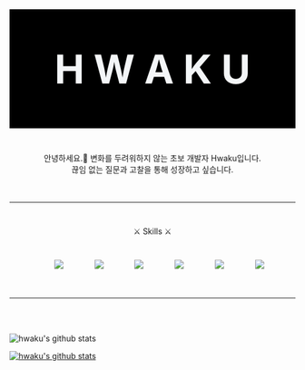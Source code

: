 <div style="display: flex; background: black; width: 100%; height: 15em; justify-content: center; align-items: center; margin: 0; padding: 0;">
    <h1 style="color: #f4f6f8; margin: 0; padding: 0; font-size: 5em">
    H W A K U
    </h1>
</div>

<div style="text-align: center; margin-top: 3em">안녕하세요.👋 변화를 두려워하지 않는 초보 개발자 Hwaku입니다.</div>
<div style="text-align: center;">끊임 없는 질문과 고찰을 통해 성장하고 싶습니다.</div>
<br>
<br>
<hr>

<div style="text-align: center; margin: 3em 0;">⚔️ Skills ⚔️</div>
<ul style="list-style: none; display: flex; justify-content: space-evenly; margin: 0;">
    <li><img src="https://img.shields.io/badge/-JAVA-d42828?style=flat&logo=Java&logoColor=f8fff7"/></li>
    <li><img src="https://img.shields.io/badge/-Spring Boot-d97823?style=flat&logo=Spring&logoColor=f8fff7"/></li>
    <li><img src="https://img.shields.io/badge/-HTML-d3d92b?style=flat&logo=HTML5&logoColor=f8fff7"/></li>
    <li><img src="https://img.shields.io/badge/-CSS-4fc229?style=flat&logo=CSS Wizardry&logoColor=f8fff7"/></li>
    <li><img src="https://img.shields.io/badge/-JavaScript-2961c2?style=flat&logo=JavaScript&logoColor=f8fff7"/></li>
    <li><img src="https://img.shields.io/badge/-MySQL-2933c2?style=flat&logo=MySQL&logoColor=f8fff7"/></li>
</ul>

<br>
<br>
<hr>
<br>
<br>

![hwaku's github stats](https://github-readme-stats.vercel.app/api?username=hwaku&theme=dark&show_icons=true)

[![hwaku's github stats](https://github-readme-stats.vercel.app/api/top-langs/?username=hwaku&show_icons=true&hide_border=true&title_color=004386&icon_color=004386&layout=compact)](https://github.com/hwaku)
